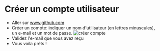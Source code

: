 # Créer un compte utilisateur

* Aller sur www.github.com
* Créer un compte: indiquer un nom d'utilisateur (en lettres minuscules), un e-mail et un mot de passe. 
![créer compte](https://framapic.org/hNtt5YPYTpMX/q1Z7WIhcqssk.png)
* Validez l'e-mail que vous avez reçu
* Vous voila prêts ! 


